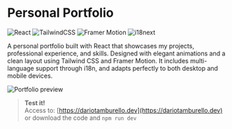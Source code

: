 # Personal Portfolio

![React](https://img.shields.io/badge/react-%2320232a.svg?style=for-the-badge&logo=react&logoColor=%2361DAFB) ![TailwindCSS](https://img.shields.io/badge/tailwindcss-%2338B2AC.svg?style=for-the-badge&logo=tailwind-css&logoColor=white) ![Framer Motion](https://img.shields.io/badge/framer--motion-%23000000.svg?style=for-the-badge&logo=framer&logoColor=white) ![i18next](https://img.shields.io/badge/i18n-%23E10098.svg?style=for-the-badge&logo=translate&logoColor=white)

<p>A personal portfolio built with React that showcases my projects, professional experience, and skills. Designed with elegant animations and a clean layout using Tailwind CSS and Framer Motion. It includes multi-language support through i18n, and adapts perfectly to both desktop and mobile devices.</p>

![Portfolio preview](https://dariotamburello.dev/preview.jpg)

> **Test it!**  
> Access to: [https://dariotamburello.dev](https://dariotamburello.dev)  
> or download the code and `npm run dev`